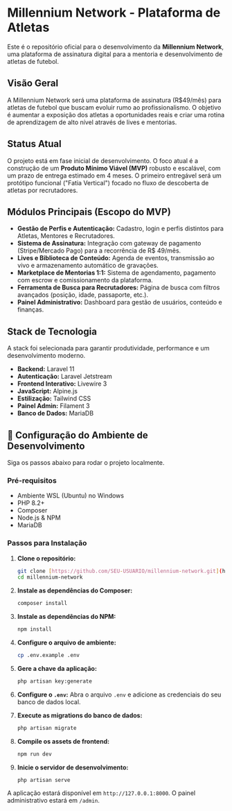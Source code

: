 # Millennium Network - Plataforma de Atletas

Este é o repositório oficial para o desenvolvimento da **Millennium Network**, uma plataforma de assinatura digital para a mentoria e desenvolvimento de atletas de futebol.

## Visão Geral

A Millennium Network será uma plataforma de assinatura (R$49/mês) para atletas de futebol que buscam evoluir rumo ao profissionalismo. O objetivo é aumentar a exposição dos atletas a oportunidades reais e criar uma rotina de aprendizagem de alto nível através de lives e mentorias.

## Status Atual

O projeto está em fase inicial de desenvolvimento. O foco atual é a construção de um **Produto Mínimo Viável (MVP)** robusto e escalável, com um prazo de entrega estimado em 4 meses. O primeiro entregável será um protótipo funcional ("Fatia Vertical") focado no fluxo de descoberta de atletas por recrutadores.

## Módulos Principais (Escopo do MVP)

* **Gestão de Perfis e Autenticação:** Cadastro, login e perfis distintos para Atletas, Mentores e Recrutadores.
* **Sistema de Assinatura:** Integração com gateway de pagamento (Stripe/Mercado Pago) para a recorrência de R$ 49/mês.
* **Lives e Biblioteca de Conteúdo:** Agenda de eventos, transmissão ao vivo e armazenamento automático de gravações.
* **Marketplace de Mentorias 1:1:** Sistema de agendamento, pagamento com escrow e comissionamento da plataforma.
* **Ferramenta de Busca para Recrutadores:** Página de busca com filtros avançados (posição, idade, passaporte, etc.).
* **Painel Administrativo:** Dashboard para gestão de usuários, conteúdo e finanças.

## Stack de Tecnologia

A stack foi selecionada para garantir produtividade, performance e um desenvolvimento moderno.

* **Backend:** Laravel 11
* **Autenticação:** Laravel Jetstream
* **Frontend Interativo:** Livewire 3
* **JavaScript:** Alpine.js
* **Estilização:** Tailwind CSS
* **Painel Admin:** Filament 3
* **Banco de Dados:** MariaDB

## 🚀 Configuração do Ambiente de Desenvolvimento

Siga os passos abaixo para rodar o projeto localmente.

### Pré-requisitos

* Ambiente WSL (Ubuntu) no Windows
* PHP 8.2+
* Composer
* Node.js & NPM
* MariaDB

### Passos para Instalação

1.  **Clone o repositório:**
    ```bash
    git clone [https://github.com/SEU-USUARIO/millennium-network.git](https://github.com/SEU-USUARIO/millennium-network.git)
    cd millennium-network
    ```

2.  **Instale as dependências do Composer:**
    ```bash
    composer install
    ```

3.  **Instale as dependências do NPM:**
    ```bash
    npm install
    ```

4.  **Configure o arquivo de ambiente:**
    ```bash
    cp .env.example .env
    ```

5.  **Gere a chave da aplicação:**
    ```bash
    php artisan key:generate
    ```

6.  **Configure o `.env`:**
    Abra o arquivo `.env` e adicione as credenciais do seu banco de dados local.

7.  **Execute as migrations do banco de dados:**
    ```bash
    php artisan migrate
    ```

8.  **Compile os assets de frontend:**
    ```bash
    npm run dev
    ```

9.  **Inicie o servidor de desenvolvimento:**
    ```bash
    php artisan serve
    ```

A aplicação estará disponível em `http://127.0.0.1:8000`. O painel administrativo estará em `/admin`.